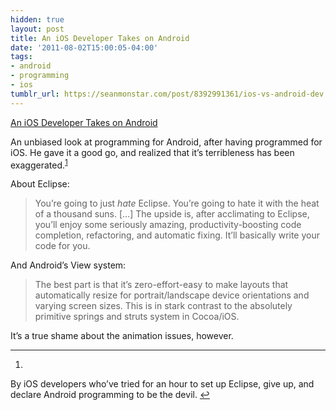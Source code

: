 ```yaml
---
hidden: true
layout: post
title: An iOS Developer Takes on Android
date: '2011-08-02T15:00:05-04:00'
tags:
- android
- programming
- ios
tumblr_url: https://seanmonstar.com/post/8392991361/ios-vs-android-dev
---
```

[An iOS Developer Takes on Android](http://nfarina.com/post/8239634061/ios-to-android)  

An unbiased look at programming for Android, after having programmed for iOS. He gave it a good go, and realized that it’s terribleness has been exaggerated.<sup id="fnref:1"><a href="#fn:1" class="footnote-ref" role="doc-noteref">1</a></sup>

About Eclipse:

> You’re going to just _hate_ Eclipse. You’re going to hate it with the heat of a thousand suns. […] The upside is, after acclimating to Eclipse, you’ll enjoy some seriously amazing, productivity-boosting code completion, refactoring, and automatic fixing. It’ll basically write your code for you.

And Android’s View system:

> The best part is that it’s zero-effort-easy to make layouts that automatically resize for portrait/landscape device orientations and varying screen sizes. This is in stark contrast to the absolutely primitive springs and struts system in Cocoa/iOS.

It’s a true shame about the animation issues, however.

* * *

1. 

By iOS developers who’ve tried for an hour to set up Eclipse, give up, and declare Android programming to be the devil.&nbsp;[↩︎](#fnref:1)

